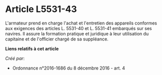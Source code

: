 # Article L5531-43

L'armateur prend en charge l'achat et l'entretien des appareils conformes aux exigences des articles L. 5531-40 et L. 5531-41
embarqués sur ses navires. Il assure la formation pratique et juridique à leur utilisation du capitaine et de l'officier
chargé de sa suppléance.

**Liens relatifs à cet article**

_Créé par_:

  - Ordonnance n°2016-1686 du 8 décembre 2016 - art. 4
